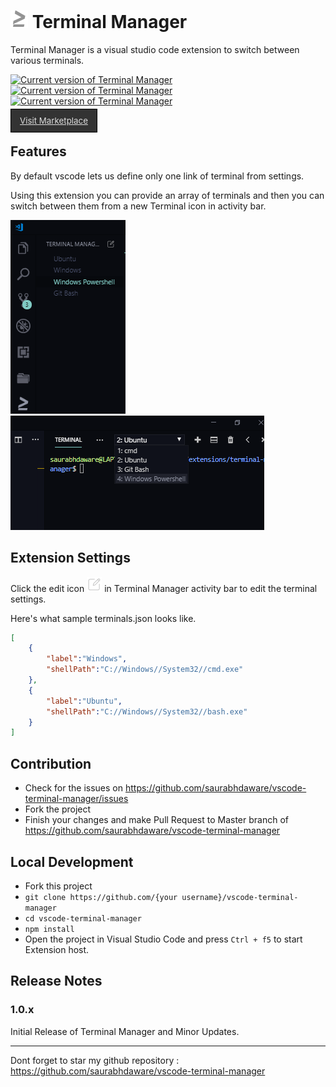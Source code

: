 # ![](resources/terminal.png) Terminal Manager

Terminal Manager is a visual studio code extension to switch between various terminals.

[![Current version of Terminal Manager](https://vsmarketplacebadge.apphb.com/version-short/saurabh.terminal-manager.svg)](https://marketplace.visualstudio.com/items?itemName=saurabh.terminal-manager) [![Current version of Terminal Manager](https://vsmarketplacebadge.apphb.com/downloads/saurabh.terminal-manager.svg)](https://marketplace.visualstudio.com/items?itemName=saurabh.terminal-manager) [![Current version of Terminal Manager](https://vsmarketplacebadge.apphb.com/rating-short/saurabh.terminal-manager.svg)](https://marketplace.visualstudio.com/items?itemName=saurabh.terminal-manager)

<a href="https://marketplace.visualstudio.com/items?itemName=saurabh.terminal-manager" style="color:#ddd;font-size:10pt;background:#333;padding:10px 14px;border:1px solid #000;">Visit Marketplace</a>

## Features

By default vscode lets us define only one link of terminal from settings. 

Using this extension you can provide an array of terminals and then you can switch between them from a new Terminal icon in activity bar. 

![](screenshots/ss1.png)
![](screenshots/ss2.png) 

## Extension Settings

Click the edit icon ![](resources/edit.png) in Terminal Manager activity bar to edit the terminal settings. 

Here's what sample terminals.json looks like.
```json
[
    {
        "label":"Windows",
        "shellPath":"C://Windows//System32//cmd.exe"
    },
    {
        "label":"Ubuntu",
        "shellPath":"C://Windows//System32//bash.exe"
    }
]
```

## Contribution
- Check for the issues on https://github.com/saurabhdaware/vscode-terminal-manager/issues
- Fork the project
- Finish your changes and make Pull Request to Master branch of https://github.com/saurabhdaware/vscode-terminal-manager

## Local Development
- Fork this project
- `git clone https://github.com/{your username}/vscode-terminal-manager`
- `cd vscode-terminal-manager`
- `npm install`
- Open the project in Visual Studio Code and press `Ctrl + f5` to start Extension host.

## Release Notes

### 1.0.x

Initial Release of Terminal Manager and Minor Updates. 


----
Dont forget to star my github repository : https://github.com/saurabhdaware/vscode-terminal-manager